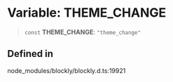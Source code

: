 # Variable: THEME_CHANGE

> `const` **THEME_CHANGE**: `"theme_change"`

## Defined in

node_modules/blockly/blockly.d.ts:19921
